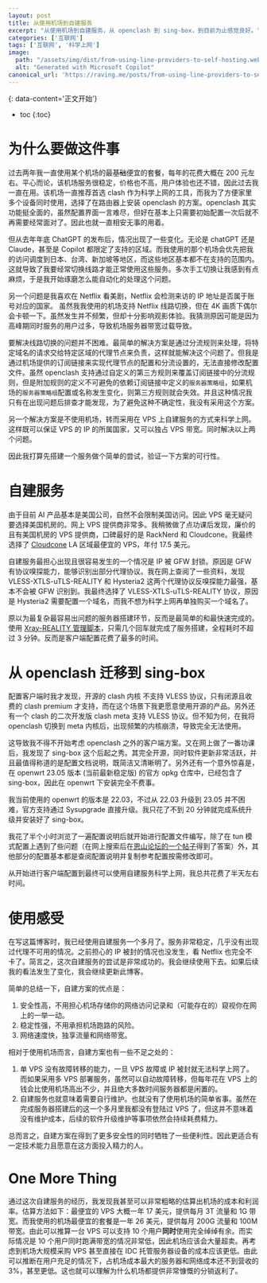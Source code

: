 ```yaml
---
layout: post
title: 从使用机场到自建服务
excerpt: "从使用机场到自建服务，从 openclash 到 sing-box，到目前为止感觉良好。"
categories: ['互联网']
tags: ['互联网', '科学上网']
image:
  path: "/assets/img/dist/from-using-line-providers-to-self-hosting.webp"
  alt: "Generated with Microsoft Copilot"
canonical_url: 'https://raving.me/posts/from-using-line-providers-to-self-hosting/'
---
```


{: data-content='正文开始'}

* toc 
{:toc}
# 为什么要做这件事
过去两年我一直使用某个机场的最~~基础~~便宜的套餐，每年的花费大概在 200 元左右。平心而论，该机场服务很稳定，价格也不高，用户体验也还不错，因此过去我一直在用。该机场一直推荐首选 clash 作为科学上网的工具，而我为了方便家里多个设备同时使用，选择了在路由器上安装 openclash 的方案。openclash 其实功能挺全面的，虽然配置界面一言难尽，但好在基本上只需要初始配置一次后就不再需要经常面对了。因此也就一直相安无事的用着。

但从去年年底 ChatGPT 的发布后，情况出现了一些变化。无论是 chatGPT 还是 Claude，甚至是 Copilot 都限定了支持的区域。而我使用的那个机场会优先把我的访问调度到日本、台湾、新加坡等地区，而这些地区基本都不在支持的范围内。这就导致了我要经常切换线路才能正常使用这些服务。多次手工切换让我感到有点麻烦，于是我开始琢磨怎么能自动化的处理这个问题。

另一个问题是我喜欢在 Netflix 看美剧，Netflix 会检测来访的 IP 地址是否属于账号对应的国家。
虽然我我使用的机场支持 Netflix 线路切换，但在 4K 画质下偶尔会卡顿一下。虽然发生并不频繁，但却十分影响观影体验。我猜测原因可能是因为高峰期同时服务的用户过多，导致机场服务器带宽过载导致。

要解决线路切换的问题并不困难。最简单的解决方案是通过分流规则来处理，将特定域名的请求交给特定区域的代理节点来负责，这样就能解决这个问题了。但我是通过机场提供的订阅链接来实现代理节点的配置和分流设置的，无法直接修改配置文件。虽然 openclash 支持通过自定义的第三方规则来覆盖订阅链接中的分流规则，但是附加规则的定义不可避免的依赖订阅链接中定义的`服务器策略组`，如果机场的`服务器策略组`配置或名称发生变化，则第三方规则就会失效。并且这种情况我只有在出现问题后排查才能发现，为了避免这种不确定性，我没有采用这个方案。

另一个解决方案是不使用机场，转而采用在 VPS 上自建服务的方式来科学上网。这样既可以保证 VPS 的 IP 的所属国家，又可以独占 VPS 带宽。同时解决以上两个问题。

因此我打算先搭建一个服务做个简单的尝试，验证一下方案的可行性。

# 自建服务
由于目前 AI 产品基本是美国公司，自然不会限制美国访问。因此 VPS 毫无疑问要选择美国机房的。网上 VPS 提供商非常多。我稍微做了点功课后发现，廉价的且有美国机房的 VPS 提供商，口碑最好的是 RackNerd 和 Cloudcone。我最终选择了 [Cloudcone][] LA 区域最便宜的 VPS，年付 17.5 美元。

自建服务最担心出现且很容易发生的一个情况是 IP 被 GFW 封锁。原因是 GFW 有协议嗅探能力，能够识别出部分代理协议。我在网上查阅了一些资料，发现 VLESS-XTLS-uTLS-REALITY 和 Hysteria2 这两个代理协议反嗅探能力最强，基本不会被 GFW 识别到。我最终选择了 VLESS-XTLS-uTLS-REALITY 协议，原因是 Hysteria2 需要配置一个域名，而我不想为科学上网再单独购买一个域名了。

原以为最复杂最容易出问题的服务器搭建环节，反而是最简单的和最快速完成的。使用 [Xray-REALITY 管理脚本][]，只需几个回车就完成了服务搭建，全程耗时不超过 3 分钟。反而是客户端配置花费了最多的时间。

# 从 openclash 迁移到 sing-box
配置客户端时我才发现，开源的 clash 内核 不支持 VLESS 协议，只有闭源且收费的 clash premium 才支持，而在这个场景下我更愿意使用开源的产品。另外还有一个 clash 的二次开发版 clash meta 支持 VLESS 协议。但不知为何，在我将 openclash 切换到 meta 内核后，出现频繁的内核崩溃，导致完全无法使用。

这导致我不得不开始考虑 openclash 之外的客户端方案。又在网上做了一番功课后，我发现了 sing-box 这个后起之秀。其完全开源，同时软件更新非常活跃，并且最值得称道的是配置文档说明，既简洁又清晰明了。另外还有一个意外惊喜是，在 openwrt 23.05 版本 (当前最新稳定版) 的官方 opkg 仓库中，已经包含了 sing-box，因此在 openwrt 下安装完全不费事。

我当前使用的 openwrt 的版本是 22.03，不过从 22.03 升级到 23.05 并不困难，官方支持通过 Sysupgrade 直接升级。我只花了不到 20 分钟就完成系统升级并安装好了 sing-box。

我花了半个小时浏览了一遍配置说明后就开始进行配置文件编写，除了在 tun 模式配置上遇到了些问题（在网上搜索后在[恩山论坛的一个帖子][]得到了答案）外，其他部分的配置基本都是查阅配置说明并复制参考配置按需修改即可。

从开始进行客户端配置到最终可以使用自建服务科学上网，我总共花费了半天左右时间。

# 使用感受
在写这篇博客时，我已经使用自建服务一个多月了。服务非常稳定，几乎没有出现过代理不可用的情况。之前担心的 IP 被封的情况也没发生，看 Netflix 也完全不卡了。简言之，这次自建服务的尝试是非常成功的。我会继续使用下去。如果后续我的看法发生了变化，我会继续更新此博客。

简单的总结一下，自建方案的优点是：
1. 安全性高，不用担心机场存储你的网络访问记录和（可能存在的）窥视你在网上的一举一动。
2. 稳定性强，不用承担机场跑路的风险。
3. 网络速度快，独享流量和网络带宽。

相对于使用机场而言，自建方案也有一些不足之处的：
1. 单 VPS 没有故障转移的能力，一旦 VPS 故障或 IP 被封就无法科学上网了。而如果采用多 VPS 部署服务，虽然可以自动故障转移，但每年花在 VPS 上的钱会比使用机场高出不少，并且绝大多数时间服务器都是闲置的。
2. 自建服务也就意味着需要自行维护。也就没有了使用机场的简单省事。虽然在完成服务器搭建后的这一个多月里我都没有登陆过 VPS 了，但这并不意味着没有维护成本，后续的软件升级维护等事项依然会持续耗费精力。

总而言之，自建方案在得到了更多安全性的同时牺牲了一些便利性。因此更适合有一定技术能力且愿意在这方面投入精力的人。

# One More Thing
通过这次自建服务的经历，我发现我甚至可以非常粗略的估算出机场的成本和利润率。估算方法如下：最便宜的 VPS 大概一年 17 美元，提供每月 3T 流量和 1G 带宽。而我使用的机场最便宜的套餐是一年 26 美元，提供每月 200G 流量和 100M 带宽。由此可以推算一台 VPS 可以支持 10 个用户**同时**使用完全绰绰有余。而实际情况是 10 个用户同时跑满带宽的情况非常低，因此机场应该会大量超卖。再考虑到机场大规模采购 VPS 甚至直接在 IDC 托管服务器设备的成本应该更低。由此可以推断在用户充足的情况下，占机场成本最大的服务器和网络成本还不到营收的 3%，甚至更低。这也就可以理解为什么机场都提供非常慷慨的分销返利了。

[Cloudcone]:<https://app.cloudcone.com/?ref=11253> "Cloudcone"
[Xray-REALITY 管理脚本]:<https://github.com/zxcvos/Xray-script> "Xray-REALITY 管理脚本"

[恩山论坛的一个帖子]:<https://www.right.com.cn/forum/thread-8314833-1-1.html> "Openwrt 使用 Sing-box TUN 模式无感代理"